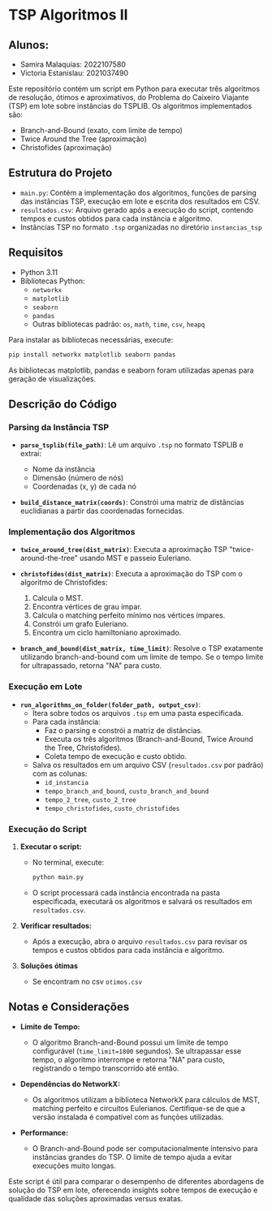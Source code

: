 # TSP Algoritmos II

## Alunos:
- Samira Malaquias: 2022107580
- Victoria Estanislau: 2021037490

Este repositório contém um script em Python para executar três algoritmos de resolução, ótimos e aproximativos, do Problema do Caixeiro Viajante (TSP) em lote sobre instâncias do TSPLIB. Os algoritmos implementados são:

- Branch-and-Bound (exato, com limite de tempo)
- Twice Around the Tree (aproximação)
- Christofides (aproximação)

## Estrutura do Projeto

- `main.py`: Contém a implementação dos algoritmos, funções de parsing das instâncias TSP, execução em lote e escrita dos resultados em CSV.
- `resultados.csv`: Arquivo gerado após a execução do script, contendo tempos e custos obtidos para cada instância e algoritmo.
- Instâncias TSP no formato `.tsp` organizadas no diretório `instancias_tsp`

## Requisitos

- Python 3.11
- Bibliotecas Python:
  - `networkx`
  - `matplotlib`
  - `seaborn`
  - `pandas`
  - Outras bibliotecas padrão: `os`, `math`, `time`, `csv`, `heapq`

Para instalar as bibliotecas necessárias, execute:
```bash
pip install networkx matplotlib seaborn pandas
```

As bibliotecas matplotlib, pandas e seaborn foram utilizadas apenas para geração de visualizações.

## Descrição do Código

### Parsing da Instância TSP
- **`parse_tsplib(file_path)`**: Lê um arquivo `.tsp` no formato TSPLIB e extrai:
  - Nome da instância
  - Dimensão (número de nós)
  - Coordenadas (x, y) de cada nó

- **`build_distance_matrix(coords)`**: Constrói uma matriz de distâncias euclidianas a partir das coordenadas fornecidas.

### Implementação dos Algoritmos

- **`twice_around_tree(dist_matrix)`**: Executa a aproximação TSP "twice-around-the-tree" usando MST e passeio Euleriano.
  
- **`christofides(dist_matrix)`**: Executa a aproximação do TSP com o algoritmo de Christofides:
  1. Calcula o MST.
  2. Encontra vértices de grau ímpar.
  3. Calcula o matching perfeito mínimo nos vértices ímpares.
  4. Constrói um grafo Euleriano.
  5. Encontra um ciclo hamiltoniano aproximado.

- **`branch_and_bound(dist_matrix, time_limit)`**: Resolve o TSP exatamente utilizando branch-and-bound com um limite de tempo. Se o tempo limite for ultrapassado, retorna "NA" para custo.

### Execução em Lote

- **`run_algorithms_on_folder(folder_path, output_csv)`**:
  - Itera sobre todos os arquivos `.tsp` em uma pasta especificada.
  - Para cada instância:
    - Faz o parsing e constrói a matriz de distâncias.
    - Executa os três algoritmos (Branch-and-Bound, Twice Around the Tree, Christofides).
    - Coleta tempo de execução e custo obtido.
  - Salva os resultados em um arquivo CSV (`resultados.csv` por padrão) com as colunas:
    - `id_instancia`
    - `tempo_branch_and_bound`, `custo_branch_and_bound`
    - `tempo_2_tree`, `custo_2_tree`
    - `tempo_christofides`, `custo_christofides`

### Execução do Script

1. **Executar o script:**
   - No terminal, execute:
     ```bash
     python main.py
     ```
   - O script processará cada instância encontrada na pasta especificada, executará os algoritmos e salvará os resultados em `resultados.csv`.

2. **Verificar resultados:**
   - Após a execução, abra o arquivo `resultados.csv` para revisar os tempos e custos obtidos para cada instância e algoritmo.
  
3. **Soluções ótimas**
   - Se encontram no csv `otimos.csv`
   
## Notas e Considerações

- **Limite de Tempo:** 
  - O algoritmo Branch-and-Bound possui um limite de tempo configurável (`time_limit=1800` segundos). Se ultrapassar esse tempo, o algoritmo interrompe e retorna "NA" para custo, registrando o tempo transcorrido até então.

- **Dependências do NetworkX:**
  - Os algoritmos utilizam a biblioteca NetworkX para cálculos de MST, matching perfeito e circuitos Eulerianos. Certifique-se de que a versão instalada é compatível com as funções utilizadas.

- **Performance:**
  - O Branch-and-Bound pode ser computacionalmente intensivo para instâncias grandes do TSP. O limite de tempo ajuda a evitar execuções muito longas.

Este script é útil para comparar o desempenho de diferentes abordagens de solução do TSP em lote, oferecendo insights sobre tempos de execução e qualidade das soluções aproximadas versus exatas.
